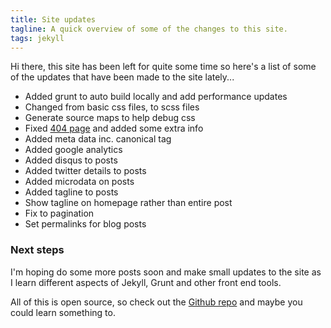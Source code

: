 ```yaml
---
title: Site updates
tagline: A quick overview of some of the changes to this site.
tags: jekyll
---
```


Hi there, this site has been left for quite some time so here's a list of some of the updates that have been made to the site lately...

- Added grunt to auto build locally and add performance updates
- Changed from basic css files, to scss files
- Generate source maps to help debug css
- Fixed [404 page](http://tcmorris.net/404) and added some extra info
- Added meta data inc. canonical tag
- Added google analytics
- Added disqus to posts
- Added twitter details to posts
- Added microdata on posts
- Added tagline to posts
- Show tagline on homepage rather than entire post
- Fix to pagination
- Set permalinks for blog posts

### Next steps

I'm hoping do some more posts soon and make small updates to the site as I learn different aspects of Jekyll, Grunt and other front end tools.

All of this is open source, so check out the [Github repo](https://github.com/tcmorris/tcmorris.github.io) and maybe you could learn something to.